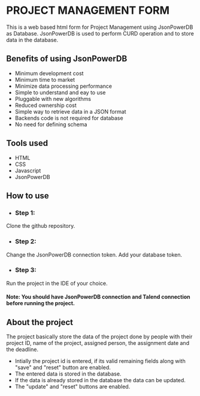 # PROJECT MANAGEMENT FORM
This is a web based html form for Project Management using JsonPowerDB as Database. JsonPowerDB is used to perform CURD operation and to store data in the database.

## Benefits of using JsonPowerDB
* Minimum development cost
* Minimum time to market
* Minimize data processing performance
* Simple to understand and eay to use
* Pluggable with new algorithms
* Reduced ownership cost
* Simple way to retrieve data in a JSON format
* Backends code is not required for database
* No need for defining schema

## Tools used
* HTML
* CSS
* Javascript
* JsonPowerDB

## How to use
* ### Step 1:
Clone the github repository.
* ### Step 2:
Change the JsonPowerDB connection token. Add your database token.
* ### Step 3:
Run the project in the IDE of your choice.

#### Note: You should have JsonPowerDB connection and Talend connection before running the project.

## About the project
The project basically store the data of the project done by people with their project ID, name of the project, assigned person, the assignment date and the deadline.
* Intially the project id is entered, if its valid remaining fields along with "save" and "reset" button are enabled.
* The entered data is stored in the database.
* If the data is already stored in the database the data can be updated.
* The "update" and "reset" buttons are enabled.
